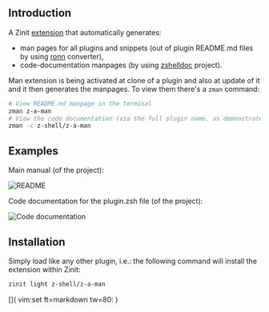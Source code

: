 ## Introduction

A Zinit [extension](../Annexes/) that automatically generates:

  - man pages for all plugins and snippets (out of plugin README.md files by
    using [ronn](https://github.com/rtomayko/ronn) converter),
  - code-documentation manpages (by using
    [zshelldoc](https://github.com/z-shell/zshelldoc) project).

Man extension is being activated at clone of a plugin and also at update of it
and it then generates the manpages. To view them there's a `zman` command:

```zsh
# View README.md manpage in the terminal
zman z-a-man
# View the code documentation (via the full plugin name, as demonstrated)
zman -c z-shell/z-a-man
```

## Examples

Main manual (of the project):

![README](https://raw.githubusercontent.com/z-shell/z-a-man/main/images/zman-readme.png)

Code documentation for the plugin.zsh file (of the project):

![Code documentation](https://raw.githubusercontent.com/z-shell/z-a-man/main/images/zman-cd.png)

## Installation

Simply load like any other plugin, i.e.: the following command will install the
extension within Zinit:

```zsh
zinit light z-shell/z-a-man
```

[]( vim:set ft=markdown tw=80: )
